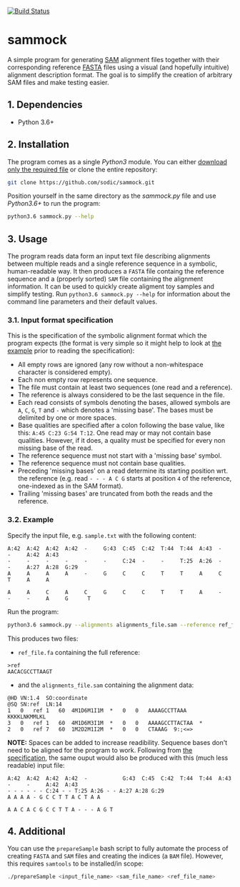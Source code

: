 [![Build Status](https://travis-ci.org/sodic/sammock.svg?branch=master)](https://travis-ci.org/sodic/sammock)

# sammock
A simple program for generating [SAM](https://samtools.github.io/hts-specs/SAMv1.pdf) alignment files together with their corresponding reference [FASTA](https://en.wikipedia.org/wiki/FASTA_format) files using a visual (and hopefully intuitive) alignment description format. The goal is to simplify the creation of arbitrary SAM files and make testing easier. 

## 1. Dependencies
- Python 3.6+

## 2. Installation
The program comes as a single _Python3_ module. You can either <a href="sammock.py" download>download only the required file</a>  or clone the entire repository:
```bash
git clone https://github.com/sodic/sammock.git
```
Position yourself in the same directory as the _sammock.py_ file and use _Python3.6+_ to run the program:
```bash
python3.6 sammock.py --help
```
## 3. Usage
The program reads data form an input text file describing alignments between multiple reads and a single reference sequence in a symbolic, human-readable way. It then produces a `FASTA` file containg the reference sequence and a (properly sorted) `SAM` file containing the alignment information. It can be used to quickly create aligment toy samples and simplify testing. Run `python3.6 sammock.py --help` for information about the command line parameters and their default values.


### 3.1. Input format specification
This is the specification of the symbolic alignment format which the program expects (the format is very simple so it might help to look at [the example](#32-example) prior to reading the specification):
- All empty rows are ignored (any row without a non-whitespace character is considered empty).
- Each non empty row represents one sequence.
- The file must contain at least two sequences (one read and a reference).
- The reference is always considered to be the last sequence in the file.
- Each read consists of symbols denoting the bases, allowed symbols are `A`, `C`, `G`, `T` and `-` which denotes a 'missing base'. The bases must be delimited by one or more spaces.
- Base qualities are specified after a colon following the base value, like this: `A:45 C:23 G:54 T:12`. One read may or may not contain base qualities. However, if it does, a quality must be specified for every non missing base of the read.
- The reference sequence must not start with a 'missing base' symbol.
- The reference sequence must not contain base qualities.
- Preceding 'missing bases' on a read determine its starting position wrt. the reference (e.g. read `- - - A C G` starts at position `4` of the reference, one-indexed as in the SAM format).
- Trailing 'missing bases' are truncated from both the reads and the reference.

### 3.2. Example
Specify the input file, e.g. `sample.txt` with the following content:
```
A:42  A:42  A:42  A:42  -     G:43  C:45  C:42  T:44  T:44  A:43  -     -     A:42  A:43
-     -     -     -     -     -     C:24  -     -     T:25  A:26  -     -     A:27  A:28  G:29
A     A     A     A     -     G     C     C     T     T     A     C     T     A     A

A     A     C     A     C     G     C     C     T     T     A     -     -     -     A     G      T
```
Run the program:
```bash
python3.6 sammock.py --alignments alignments_file.sam --reference ref_file.fa
```
This produces two files: 
- `ref_file.fa` containing the full reference:
```
>ref
AACACGCCTTAAGT
```
- and the `alignments_file.sam` containing the alignment data:
```
@HD	VN:1.4	SO:coordinate
@SQ	SN:ref	LN:14
1	0	ref	1	60	4M1D6M1I1M	*	0	0	AAAAGCCTTAAA	KKKKLNKMMLKL
3	0	ref	1	60	4M1D6M3I1M	*	0	0	AAAAGCCTTACTAA	*
2	0	ref	7	60	1M2D2M1I2M	*	0	0	CTAAAG	9:;<=>
```

**NOTE:** Spaces can be added to increase readibility. Sequence bases don't need to be aligned for the program to work. Following from [the specification](#31-input-format-specification), the same ouput would also be produced with this (much less readable) input file:
```
A:42  A:42  A:42  A:42  -           G:43  C:45  C:42  T:44  T:44  A:43  -     -     A:42  A:43
- - - - - - C:24 - - T:25 A:26 - - A:27 A:28 G:29
A A A A - G C C T T A C T A A

A A C A C G C C T T A - - - A G T
```

## 4. Additional
You can use the `prepareSample` bash script to fully automate the process of creating `FASTA` and `SAM` files and creating the indices (a `BAM` file). However, this requires `samtools` to be installed/in scope:
```bash
./prepareSample <input_file_name> <sam_file_name> <ref_file_name>
```
